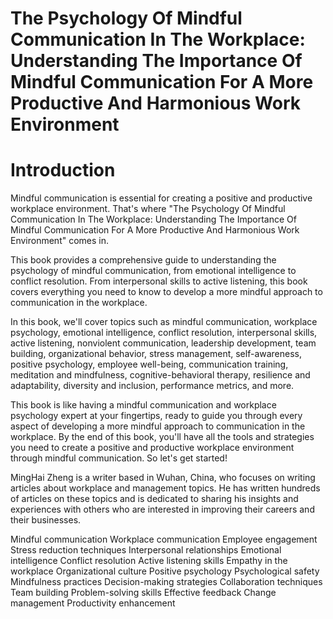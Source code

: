 # The Psychology Of Mindful Communication In The Workplace: Understanding The Importance Of Mindful Communication For A More Productive And Harmonious Work Environment

# Introduction

Mindful communication is essential for creating a positive and productive workplace environment. That's where "The Psychology Of Mindful Communication In The Workplace: Understanding The Importance Of Mindful Communication For A More Productive And Harmonious Work Environment" comes in.

This book provides a comprehensive guide to understanding the psychology of mindful communication, from emotional intelligence to conflict resolution. From interpersonal skills to active listening, this book covers everything you need to know to develop a more mindful approach to communication in the workplace.

In this book, we'll cover topics such as mindful communication, workplace psychology, emotional intelligence, conflict resolution, interpersonal skills, active listening, nonviolent communication, leadership development, team building, organizational behavior, stress management, self-awareness, positive psychology, employee well-being, communication training, meditation and mindfulness, cognitive-behavioral therapy, resilience and adaptability, diversity and inclusion, performance metrics, and more.

This book is like having a mindful communication and workplace psychology expert at your fingertips, ready to guide you through every aspect of developing a more mindful approach to communication in the workplace. By the end of this book, you'll have all the tools and strategies you need to create a positive and productive workplace environment through mindful communication. So let's get started!

MingHai Zheng is a writer based in Wuhan, China, who focuses on writing articles about workplace and management topics. He has written hundreds of articles on these topics and is dedicated to sharing his insights and experiences with others who are interested in improving their careers and their businesses.


Mindful communication
Workplace communication
Employee engagement
Stress reduction techniques
Interpersonal relationships
Emotional intelligence
Conflict resolution
Active listening skills
Empathy in the workplace
Organizational culture
Positive psychology
Psychological safety
Mindfulness practices
Decision-making strategies
Collaboration techniques
Team building
Problem-solving skills
Effective feedback
Change management
Productivity enhancement
